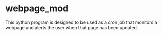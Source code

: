 # webpage_mod
This python program is designed to be used as a cron job that monitors a webpage and alerts the user when that page has been updated.
